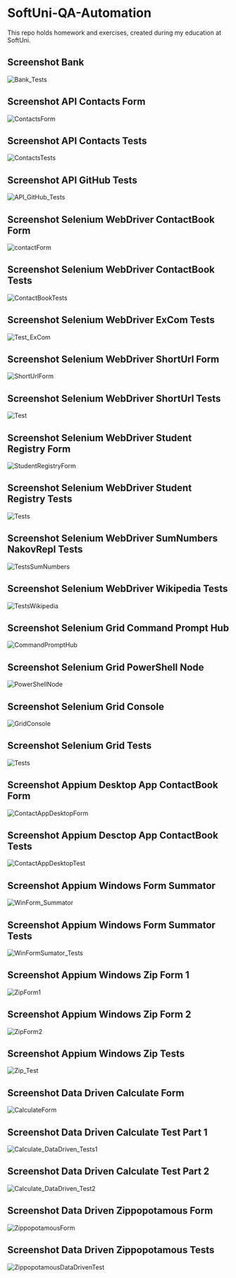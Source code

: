 # SoftUni-QA-Automation
This repo holds homework and exercises, created during my education at SoftUni.

Screenshot Bank
----------------------------------------------------------------------------------
![Bank_Tests](https://user-images.githubusercontent.com/89416424/150660589-7ad3c64b-7d97-4256-968e-104dacdbc9c3.jpg)


Screenshot API Contacts Form
----------------------------------------------------------------------------------
![ContactsForm](https://user-images.githubusercontent.com/89416424/150674383-e658645d-3e26-439d-a28f-8748d2e35ef9.jpg)


Screenshot API Contacts Tests
----------------------------
![ContactsTests](https://user-images.githubusercontent.com/89416424/150674397-0747e8da-0b5e-4f66-afc9-2eeaeb254b21.jpg)


Screenshot API GitHub Tests
------------------------------
![API_GitHub_Tests](https://user-images.githubusercontent.com/89416424/150683002-ceba0961-dbda-4f7d-b909-04d5a2aa589a.jpg)


Screenshot Selenium WebDriver ContactBook Form
------------------------------- 
![contactForm](https://user-images.githubusercontent.com/89416424/150684422-764e9903-4a09-4a5b-8c84-00b19fad2ef6.jpg)

Screenshot Selenium WebDriver ContactBook Tests
--------------------------
![ContactBookTests](https://user-images.githubusercontent.com/89416424/150684532-fafdc29e-5116-42af-a20a-8f2804a2bca0.jpg)

Screenshot Selenium WebDriver ExCom Tests
---------------------------------
![Test_ExCom](https://user-images.githubusercontent.com/89416424/150684635-e9faaa79-7cc9-4641-a4e6-e8ecea2b4a69.jpg)


Screenshot Selenium WebDriver ShortUrl Form
----------------------------
![ShortUrlForm](https://user-images.githubusercontent.com/89416424/150684713-e80d9852-ac84-4cc3-bc32-1c3f79652336.jpg)


Screenshot Selenium WebDriver ShortUrl Tests
-------------------------
![Test](https://user-images.githubusercontent.com/89416424/150684739-7b3157fc-324d-4c13-a1c5-c97c9cfe24f9.jpg)


Screenshot Selenium WebDriver Student Registry Form
------------------------
![StudentRegistryForm](https://user-images.githubusercontent.com/89416424/150684775-4b8162c2-4a8b-4101-a723-0a09eed3759e.jpg)


Screenshot Selenium WebDriver Student Registry Tests
----------------------------
![Tests](https://user-images.githubusercontent.com/89416424/150684807-bf3abfc9-b2d6-46bf-ba1b-07749d874e68.jpg)


Screenshot Selenium WebDriver SumNumbers NakovRepl Tests
------------------------
![TestsSumNumbers](https://user-images.githubusercontent.com/89416424/150684918-76a4d02a-c2fc-4627-8b4e-75ae328fe935.jpg)


Screenshot Selenium WebDriver Wikipedia Tests
-------------------------
![TestsWikipedia](https://user-images.githubusercontent.com/89416424/150684937-3a96dc6a-bc23-402a-8f5c-81af589a1571.jpg)

Screenshot Selenium Grid Command Prompt Hub
------------------------
![CommandPromptHub](https://user-images.githubusercontent.com/89416424/150685788-67ecf4c7-1970-4c4c-91d5-20bc6e850ac8.jpg)


Screenshot Selenium Grid PowerShell Node
--------------------------
![PowerShellNode](https://user-images.githubusercontent.com/89416424/150685851-689db8f9-be9b-4dfd-9825-9f5337591c2f.jpg)



Screenshot Selenium Grid Console
-----------------------
![GridConsole](https://user-images.githubusercontent.com/89416424/150685884-473ad679-93b5-40e1-a967-6303f2160970.jpg)


Screenshot Selenium Grid Tests
-------------------------
![Tests](https://user-images.githubusercontent.com/89416424/150685902-b3eb6b5a-24b8-4897-a19f-9a5af24740ce.jpg)

Screenshot Appium Desktop App ContactBook Form
-----------------------
![ContactAppDesktopForm](https://user-images.githubusercontent.com/89416424/150687038-343853b6-89fb-4592-89b3-54fca1c6c7df.jpg)


Screenshot Appium Desctop App ContactBook Tests
-------------------------
![ContactAppDesktopTest](https://user-images.githubusercontent.com/89416424/150687071-4a80d286-7611-417e-8705-b58d7b965635.jpg)

Screenshot Appium Windows Form Summator
-----------------------
![WinForm_Summator](https://user-images.githubusercontent.com/89416424/150687158-069f5a52-dc43-456a-8f9f-60c84599f4c5.jpg)

Screenshot Appium Windows Form Summator Tests
-----------------------
![WinFormSumator_Tests](https://user-images.githubusercontent.com/89416424/150687183-c334e759-f5f3-423a-b0ae-93d7c20b28d9.jpg)

Screenshot Appium Windows Zip Form 1
---------------------
![ZipForm1](https://user-images.githubusercontent.com/89416424/150687394-ec4d8eac-f44d-4823-b9f6-c70b58a4204f.jpg)

Screenshot Appium Windows Zip Form 2
--------------------
![ZipForm2](https://user-images.githubusercontent.com/89416424/150687409-240fa7bc-d8ac-4f6f-a28d-53992d4ef0e2.jpg)

Screenshot Appium Windows Zip Tests
---------------------
![Zip_Test](https://user-images.githubusercontent.com/89416424/150687429-6de8b181-64d3-496f-933c-3f12040b1cd8.jpg)

Screenshot Data Driven Calculate Form
-------------
![CalculateForm](https://user-images.githubusercontent.com/89416424/150687693-f3601046-7e03-459e-bc96-845bdbbf81b9.jpg)

Screenshot Data Driven Calculate Test Part 1
-------------------
![Calculate_DataDriven_Tests1](https://user-images.githubusercontent.com/89416424/150687717-9989e7e0-2115-46d5-8adb-7e005dfeb75b.jpg)


Screenshot Data Driven Calculate Test Part 2
---------------------
![Calculate_DataDriven_Test2](https://user-images.githubusercontent.com/89416424/150687751-a820633e-b9c7-4308-83fe-b3c358561e06.jpg)

Screenshot Data Driven Zippopotamous Form
---------------------
![ZippopotamousForm](https://user-images.githubusercontent.com/89416424/150687801-d95c3302-de44-4487-b8f9-138d9646b7b7.jpg)

Screenshot Data Driven Zippopotamous Tests
--------------
![ZippopotamousDataDrivenTest](https://user-images.githubusercontent.com/89416424/150687821-913e3066-3a04-45c8-bdaa-8fd515c18ed3.jpg)





